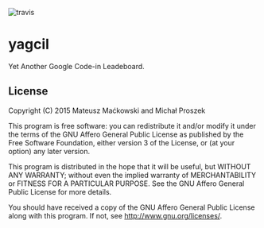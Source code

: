 ![travis](https://travis-ci.org/poxip/gcil.svg?branch=master)
# yagcil
Yet Another Google Code-in Leadeboard.

## License
Copyright (C) 2015  Mateusz Maćkowski and Michał Proszek

This program is free software: you can redistribute it and/or modify
it under the terms of the GNU Affero General Public License as published by
the Free Software Foundation, either version 3 of the License, or
(at your option) any later version.

This program is distributed in the hope that it will be useful,
but WITHOUT ANY WARRANTY; without even the implied warranty of
MERCHANTABILITY or FITNESS FOR A PARTICULAR PURPOSE.  See the
GNU Affero General Public License for more details.

You should have received a copy of the GNU Affero General Public License
along with this program.  If not, see <http://www.gnu.org/licenses/>.